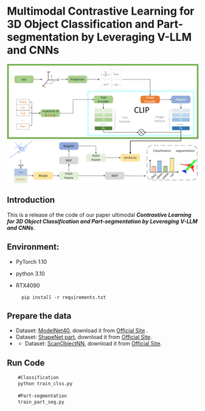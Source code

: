 # Multimodal Contrastive Learning for 3D Object Classification and Part-segmentation by Leveraging V-LLM and CNNs
![mahua](demo-model.jpg)


## Introduction

This is a release of the code of our paper ultimodal ***Contrastive Learning for 3D Object Classification and Part-segmentation by Leveraging V-LLM and CNNs***.

## Environment:
- PyTorch 1.10
- python 3.10
- RTX4090

        pip install -r requirements.txt

## Prepare the data
- Dataset: [ModelNet40](https://modelnet.cs.princeton.edu/), download it from [Official Site](https://shapenet.cs.stanford.edu/media/modelnet40_normal_resampled.zip) .
- Dataset: [ShapeNet part](https://shapenet.cs.stanford.edu/iccv17/#dataset), download it from [Official Site](https://shapenet.cs.stanford.edu/media/shapenetcore_partanno_segmentation_benchmark_v0_normal.zip).
- - Dataset: [ScanObjectNN](http://103.24.77.34/scanobjectnn/h5_files.zip), download it from [Official Site](http://103.24.77.34/scanobjectnn/h5_files.zip).

## Run Code
        #Classification
        python train_clss.py
        
        #Part-segmentation
        train_part_seg.py

